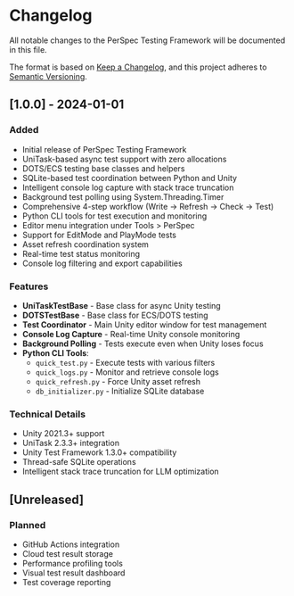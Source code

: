 # Changelog

All notable changes to the PerSpec Testing Framework will be documented in this file.

The format is based on [Keep a Changelog](https://keepachangelog.com/en/1.0.0/),
and this project adheres to [Semantic Versioning](https://semver.org/spec/v2.0.0.html).

## [1.0.0] - 2024-01-01

### Added
- Initial release of PerSpec Testing Framework
- UniTask-based async test support with zero allocations
- DOTS/ECS testing base classes and helpers
- SQLite-based test coordination between Python and Unity
- Intelligent console log capture with stack trace truncation
- Background test polling using System.Threading.Timer
- Comprehensive 4-step workflow (Write → Refresh → Check → Test)
- Python CLI tools for test execution and monitoring
- Editor menu integration under Tools > PerSpec
- Support for EditMode and PlayMode tests
- Asset refresh coordination system
- Real-time test status monitoring
- Console log filtering and export capabilities

### Features
- **UniTaskTestBase** - Base class for async Unity testing
- **DOTSTestBase** - Base class for ECS/DOTS testing
- **Test Coordinator** - Main Unity editor window for test management
- **Console Log Capture** - Real-time Unity console monitoring
- **Background Polling** - Tests execute even when Unity loses focus
- **Python CLI Tools**:
  - `quick_test.py` - Execute tests with various filters
  - `quick_logs.py` - Monitor and retrieve console logs
  - `quick_refresh.py` - Force Unity asset refresh
  - `db_initializer.py` - Initialize SQLite database

### Technical Details
- Unity 2021.3+ support
- UniTask 2.3.3+ integration
- Unity Test Framework 1.3.0+ compatibility
- Thread-safe SQLite operations
- Intelligent stack trace truncation for LLM optimization

## [Unreleased]

### Planned
- GitHub Actions integration
- Cloud test result storage
- Performance profiling tools
- Visual test result dashboard
- Test coverage reporting